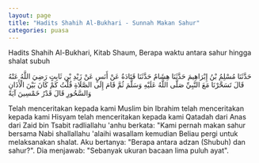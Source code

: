 ```yaml
---
layout: page
title: "Hadits Shahih Al-Bukhari - Sunnah Makan Sahur"
categories: puasa
---
```


Hadits Shahih Al-Bukhari, Kitab Shaum, Berapa waktu antara sahur hingga shalat subuh

<p class="arab">
حَدَّثَنَا مُسْلِمُ بْنُ إِبْرَاهِيمَ حَدَّثَنَا هِشَامٌ حَدَّثَنَا قَتَادَةُ عَنْ أَنَسٍ عَنْ زَيْدِ بْنِ ثَابِتٍ رَضِيَ اللَّهُ عَنْهُ قَالَ تَسَحَّرْنَا مَعَ النَّبِيِّ صَلَّى اللَّهُ عَلَيْهِ وَسَلَّمَ ثُمَّ قَامَ إِلَى الصَّلَاةِ قُلْتُ كَمْ كَانَ بَيْنَ الْأَذَانِ وَالسَّحُورِ قَالَ قَدْرُ خَمْسِينَ آيَةً
</p>

Telah menceritakan kepada kami Muslim bin Ibrahim telah menceritakan kepada kami Hisyam telah menceritakan kepada kami Qatadah dari Anas dari Zaid bin Tsabit radliallahu 'anhu berkata: "Kami pernah makan sahur bersama Nabi shallallahu 'alaihi wasallam kemudian Beliau pergi untuk melaksanakan shalat. Aku bertanya: "Berapa antara adzan (Shubuh) dan sahur?". Dia menjawab: "Sebanyak ukuran bacaan lima puluh ayat".
